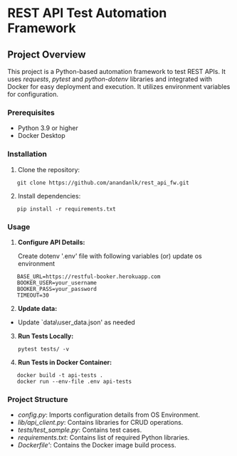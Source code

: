 # **REST API Test Automation Framework**

## **Project Overview**

This project is a Python-based automation framework to test REST APIs. It uses _requests_, _pytest_ and _python-dotenv_ libraries and integrated with Docker for easy deployment and execution. It utilizes environment variables for configuration.

### **Prerequisites**

- Python 3.9 or higher
- Docker Desktop

### **Installation**

1. Clone the repository:

```
   git clone https://github.com/anandanlk/rest_api_fw.git
```

2. Install dependencies:

```
   pip install -r requirements.txt
```

### **Usage**

1. **Configure API Details:**

   Create dotenv '.env' file with following variables (or) update os environment

```
   BASE_URL=https://restful-booker.herokuapp.com
   BOOKER_USER=your_username
   BOOKER_PASS=your_password
   TIMEOUT=30
```

2. **Update data:**

- Update `data\user_data.json' as needed

3. **Run Tests Locally:**

   ```
   pytest tests/ -v
   ```

4. **Run Tests in Docker Container:**

```
   docker build -t api-tests .
   docker run --env-file .env api-tests
```

### **Project Structure**

- _config.py_: Imports configuration details from OS Environment.
- _lib/api_client.py_: Contains libraries for CRUD operations.
- _tests/test_sample.py_: Contains test cases.
- _requirements.txt_: Contains list of required Python libraries.
- _Dockerfile'_: Contains the Docker image build process.

